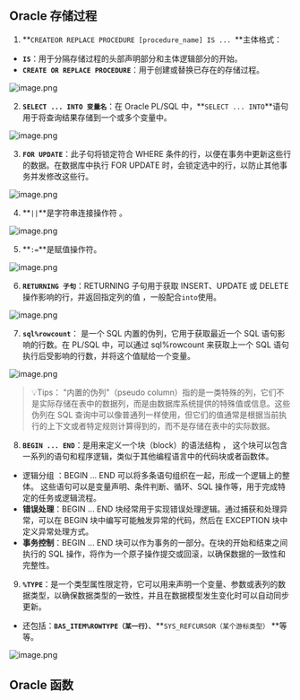 ## Oracle 存储过程
1. **`CREATEOR REPLACE PROCEDURE [procedure_name] IS ... `**主体格式：
- **`IS`**：用于分隔存储过程的头部声明部分和主体逻辑部分的开始。  
- **`CREATE OR REPLACE PROCEDURE`**：用于创建或替换已存在的存储过程。  

![image.png](https://cdn.nlark.com/yuque/0/2024/png/32707260/1720753915103-dc77c0cf-ab4b-416d-9d93-095c3fdc312b.png#averageHue=%23191919&clientId=u3303c194-8f3f-4&from=paste&height=987&id=QZv8O&originHeight=987&originWidth=1467&originalType=binary&ratio=1&rotation=0&showTitle=false&size=112063&status=done&style=none&taskId=u7c816ef0-99b6-4a01-9f44-0b899c2ed58&title=&width=1467)

2. **`SELECT ... INTO 变量名`**：在 Oracle PL/SQL 中，**`SELECT ... INTO`**语句用于将查询结果存储到一个或多个变量中。  

![image.png](https://cdn.nlark.com/yuque/0/2024/png/32707260/1720751791746-50c73edd-4374-4144-8826-855e0395e7d8.png#averageHue=%23848484&clientId=u90ad6183-2839-4&from=paste&height=317&id=u0a3cc100&originHeight=317&originWidth=1485&originalType=binary&ratio=1&rotation=0&showTitle=false&size=31188&status=done&style=none&taskId=u3c15ed76-439b-455e-97aa-fdc037bae2c&title=&width=1485)

3. **`FOR UPDATE`**：此子句将锁定符合 WHERE 条件的行，以便在事务中更新这些行的数据。在数据库中执行 FOR UPDATE 时，会锁定选中的行，以防止其他事务并发修改这些行。

![image.png](https://cdn.nlark.com/yuque/0/2024/png/32707260/1720751772222-a69f429c-dbf3-481a-8ff2-25927248c089.png#averageHue=%234d4d4d&clientId=u90ad6183-2839-4&from=paste&height=1143&id=u930e3c07&originHeight=1143&originWidth=1155&originalType=binary&ratio=1&rotation=0&showTitle=false&size=132651&status=done&style=none&taskId=u67ccc690-797e-4ed5-b2a6-a6ae32c162b&title=&width=1155)

4. **`||`**是字符串连接操作符  。

![image.png](https://cdn.nlark.com/yuque/0/2024/png/32707260/1720752148261-ec6e6b4b-34fd-4692-b50f-cef0c5a52e84.png#averageHue=%23f2f2f2&clientId=u90ad6183-2839-4&from=paste&height=257&id=uf563c746&originHeight=257&originWidth=1219&originalType=binary&ratio=1&rotation=0&showTitle=false&size=35525&status=done&style=none&taskId=u1a0950a1-5794-491e-978c-924849c0314&title=&width=1219)

5. **`:=`**是赋值操作符。

![image.png](https://cdn.nlark.com/yuque/0/2024/png/32707260/1720752433282-08f355f5-5e5b-4b39-b5ee-3d5f6c80b822.png#averageHue=%234b4b4b&clientId=u3303c194-8f3f-4&from=paste&height=219&id=u4ab2c5ed&originHeight=219&originWidth=1459&originalType=binary&ratio=1&rotation=0&showTitle=false&size=17245&status=done&style=none&taskId=uf4e0265b-da8c-4b9e-a50a-26ec55e5a19&title=&width=1459)

6. **`RETURNING 子句`**：RETURNING 子句用于获取 INSERT、UPDATE 或 DELETE 操作影响的行，并返回指定列的值 ，一般配合`into`使用。

![image.png](https://cdn.nlark.com/yuque/0/2024/png/32707260/1720752988036-931fcd0a-34f3-4def-b096-3b342be94d1f.png#averageHue=%23332b2a&clientId=u3303c194-8f3f-4&from=paste&height=415&id=u7ecada0b&originHeight=415&originWidth=951&originalType=binary&ratio=1&rotation=0&showTitle=false&size=62951&status=done&style=none&taskId=u20f66a10-2a7d-48d9-9d3c-cd1f90e9473&title=&width=951)

7. **`sql%rowcount`**： 是一个 SQL 内置的伪列，它用于获取最近一个 SQL 语句影响的行数。在 PL/SQL 中，可以通过 sql%rowcount 来获取上一个 SQL 语句执行后受影响的行数，并将这个值赋给一个变量。  

![image.png](https://cdn.nlark.com/yuque/0/2024/png/32707260/1720753097829-09f8a4a0-38e8-4be2-9d3f-81c61600e29f.png#averageHue=%23171616&clientId=u3303c194-8f3f-4&from=paste&height=859&id=uf09a16a3&originHeight=859&originWidth=1433&originalType=binary&ratio=1&rotation=0&showTitle=false&size=86872&status=done&style=none&taskId=u57c696e2-ce27-4d84-8513-651f4638a2c&title=&width=1433)
> 💡Tips： "内置的伪列"（pseudo column）指的是一类特殊的列，它们不是实际存储在表中的数据列，而是由数据库系统提供的特殊值或信息。这些伪列在 SQL 查询中可以像普通列一样使用，但它们的值通常是根据当前执行的上下文或者特定规则计算得到的，而不是存储在表中的实际数据。  

8. **`BEGIN ... END`**：是用来定义一个块（block）的语法结构  ， 这个块可以包含一系列的语句和程序逻辑，类似于其他编程语言中的代码块或者函数体。  
- 逻辑分组 ：BEGIN ... END 可以将多条语句组织在一起，形成一个逻辑上的整体。 这些语句可以是变量声明、条件判断、循环、SQL 操作等，用于完成特定的任务或逻辑流程。  
- **错误处理**：BEGIN ... END 块经常用于实现错误处理逻辑。通过捕获和处理异常，可以在 BEGIN 块中编写可能触发异常的代码，然后在 EXCEPTION 块中定义异常处理方式。  
- **事务控制**：BEGIN ... END 块可以作为事务的一部分。在块的开始和结束之间执行的 SQL 操作，将作为一个原子操作提交或回滚，以确保数据的一致性和完整性。  
9. **`%TYPE`**：是一个类型属性限定符，它可以用来声明一个变量、参数或表列的数据类型，以确保数据类型的一致性，并且在数据模型发生变化时可以自动同步更新。  
- 还包括：**`BAS_ITEM%ROWTYPE（某一行）`**、**`SYS_REFCURSOR（某个游标类型）` **等等。

![image.png](https://cdn.nlark.com/yuque/0/2024/png/32707260/1720755679970-f9b461d3-d9d6-4489-8198-998a4afb76d4.png#averageHue=%23352d2c&clientId=u27b24bbb-1077-4&from=paste&height=495&id=u966152a4&originHeight=495&originWidth=981&originalType=binary&ratio=1&rotation=0&showTitle=false&size=108393&status=done&style=none&taskId=uc1cd0e78-666f-461b-8581-07f51a13866&title=&width=981)
## Oracle 函数

